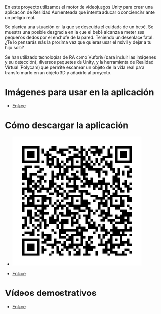 En este proyecto utilizamos el motor de videojuegos Unity para crear una aplicación de Realidad Aumenteada que intenta aducar o concienciar ante un peligro real.

Se plantea una situación en la que se descuida el cuidado de un bebé.
Se muestra una posible desgracia en la que el bebé alcanza a meter sus pequeños dedos por el enchufe de la pared.
Teniendo un desenlace fatal.
¿Te lo pensarás más la proxima vez que quieras usar el móvil y dejar a tu hijo solo?

Se han utilizado tecnologías de RA como Vuforia (para incluir las imágenes y su detección), diversos paquetes de Unity, y la herramienta de Realidad Virtual (Polycam) que permite escanear un objeto de la vida real para transformarlo en un objeto 3D y añadirlo al proyecto.

# Imágenes para usar en la aplicación
- [Enlace](https://github.com/Ruben-Armas/AR-Unity-Vuforia/tree/d4ea3e16a630178053cf58f65e8152d1425d3084/Images%20Target)

# Cómo descargar la aplicación
- ![QR para descargar el APK](img/apk.png)

- [Enlace](https://drive.google.com/file/d/161b0qrRWuHbTDLhzOZBFOMIwFtMCIks2/view?usp=sharing)

# Vídeos demostrativos
- [Enlace](https://drive.google.com/drive/folders/1jkdcgDkmHgNLpnykILjbSWLep0dq2JNM?usp=sharing)
